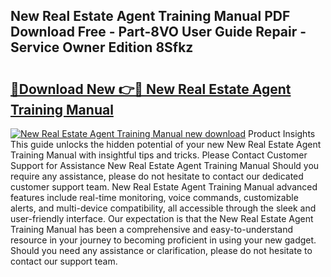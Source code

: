 ## New Real Estate Agent Training Manual PDF Download Free - Part-8VO User Guide Repair - Service Owner Edition 8Sfkz

# <h2><a href="http://bc36424.oget.top/?id=New+Real+Estate+Agent+Training+Manual">🔗Download New 👉🔴 New Real Estate Agent Training Manual</a></h2>

[![New Real Estate Agent Training Manual new download](https://i.imgur.com/5g1atiW.png)](http://bc36424.oget.top/?id=New+Real+Estate+Agent+Training+Manual)
Product Insights This guide unlocks the hidden potential of your new New Real Estate Agent Training Manual with insightful tips and tricks. Please Contact Customer Support for Assistance New Real Estate Agent Training Manual Should you require any assistance, please do not hesitate to contact our dedicated customer support team. New Real Estate Agent Training Manual advanced features include real-time monitoring, voice commands, customizable alerts, and multi-device compatibility, all accessible through the sleek and user-friendly interface. Our expectation is that the New Real Estate Agent Training Manual has been a comprehensive and easy-to-understand resource in your journey to becoming proficient in using your new gadget. Should you need any assistance or clarification, please do not hesitate to contact our support team.
